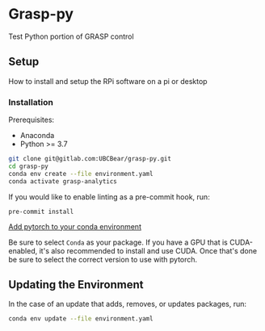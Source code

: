 # Grasp-py
Test
Python portion of GRASP control

## Setup
How to install and setup the RPi software on a pi or desktop

### Installation

Prerequisites:
- Anaconda
- Python >= 3.7

```bash
git clone git@gitlab.com:UBCBear/grasp-py.git
cd grasp-py
conda env create --file environment.yaml
conda activate grasp-analytics
```

If you would like to enable linting as a pre-commit hook, run:
```
pre-commit install
```

[Add pytorch to your conda environment](https://pytorch.org/get-started/locally/)

Be sure to select `Conda` as your package.
If you have a GPU that is CUDA-enabled, it's also recommended to install and use CUDA. Once that's done be sure to select the correct version to use with pytorch.


## Updating the Environment
 
In the case of an update that adds, removes, or updates packages, run:
```bash
conda env update --file environment.yaml
```
